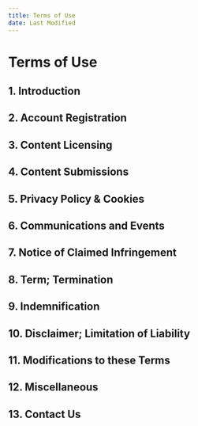 ```yaml
---
title: Terms of Use
date: Last Modified
---
```

# Terms of Use

<!-- Note: Outline taken from Mozilla's ToU: https://www.mozilla.org/en-US/about/legal/terms/mozilla/ -->
## 1. Introduction

## 2. Account Registration

## 3. Content Licensing

## 4. Content Submissions

## 5. Privacy Policy & Cookies

## 6. Communications and Events

## 7. Notice of Claimed Infringement

## 8. Term; Termination

## 9. Indemnification

## 10. Disclaimer; Limitation of Liability

## 11. Modifications to these Terms

## 12. Miscellaneous

## 13. Contact Us